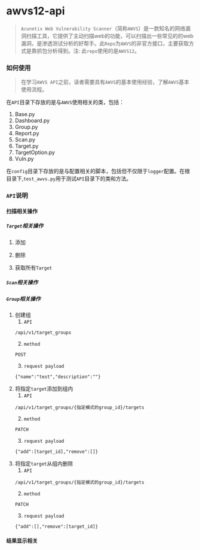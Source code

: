 # awvs12-api
> `Acunetix Web Vulnerability Scanner`（简称`AWVS`）是一款知名的网络漏洞扫描工具，它提供了主动扫描web的功能，可以扫描出一些常见的的web漏洞，是渗透测试分析的好帮手。此`Repo`为`AWVS`的非官方接口，主要获取方式是靠抓包分析得到。注: 此`repo`使用的是`AWVS12`。

### 如何使用
> 在学习`AWVS API`之前，读者需要具有`AWVS`的基本使用经验，了解`AWVS`基本使用流程。

在`API`目录下存放的是与`AWVS`使用相关的类，包括：
1. Base.py
2. Dashboard.py
3. Group.py
4. Report.py
5. Scan.py
6. Target.py
7. TargetOption.py
8. Vuln.py

在`config`目录下存放的是与配置相关的脚本，包括但不仅限于`logger`配置。在根目录下,`test_awvs.py`用于测试`API`目录下的类和方法。

### `API`说明
#### 扫描相关操作
##### `Target`相关操作
1. 添加

2. 删除
3. 获取所有`Target`

##### `Scan`相关操作
##### `Group`相关操作
1. 创建组
    1. `API`
    ```shell
    /api/v1/target_groups
    ```
    2. `method`
    ```shell
    POST
    ```
    3. `request payload`
    ```shell
    {"name":"test","description":""}
    ```
2. 将指定`target`添加到组内
    1. `API`
    ```shell
    /api/v1/target_groups/{指定模式的group_id}/targets
    ```
    2. `method`
    ```shell
    PATCH
    ```
    3. `request payload`
    ```shell
    {"add":[target_id],"remove":[]}
    ```
3. 将指定`target`从组内删除
    1. `API`
    ```shell
    /api/v1/target_groups/{指定模式的group_id}/targets
    ```
    2. `method`
    ```shell
    PATCH
    ```
    3. `request payload`
    ```shell
    {"add":[],"remove":[target_id]}
    ```
#### 结果显示相关